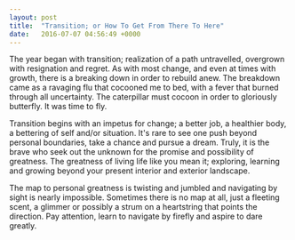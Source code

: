 ```yaml
---
layout: post
title:  "Transition; or How To Get From There To Here"
date:   2016-07-07 04:56:49 +0000
---
```




The year began with transition; realization of a path untravelled, overgrown with resignation and regret. As with most change, and even at times with growth, there is a breaking down in order to rebuild anew. The breakdown came as a ravaging flu that cocooned me to bed, with a fever that burned through all uncertainty. The caterpillar must cocoon in order to gloriously butterfly. It was time to fly.

Transition begins with an impetus for change; a better job, a healthier body, a bettering of self and/or situation. It's rare to see one push beyond personal boundaries, take a chance and pursue a dream. Truly, it is the brave who seek out the unknown for the promise and possibility of greatness. The greatness of living life like you mean it; exploring, learning and growing beyond your present interior and exterior landscape.  

The map to personal greatness is twisting and jumbled and navigating by sight is nearly impossible. Sometimes there is no map at all, just a fleeting scent, a glimmer or possibly a strum on a heartstring that points the direction. Pay attention, learn to navigate by firefly and aspire to dare greatly.

